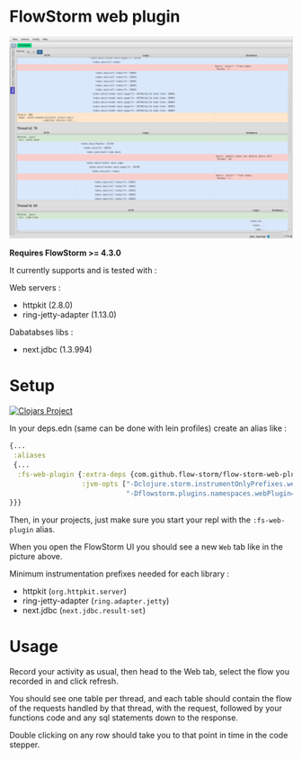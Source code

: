 # FlowStorm web plugin

![demo](./images/plugin_demo.png)

**Requires FlowStorm >= 4.3.0**

It currently supports and is tested with :

Web servers : 

- httpkit (2.8.0)
- ring-jetty-adapter (1.13.0)

Dabatabses libs :

- next.jdbc (1.3.994)
    
# Setup

[![Clojars Project](https://img.shields.io/clojars/v/com.github.flow-storm/flow-storm-web-plugin.svg)](https://clojars.org/com.github.flow-storm/flow-storm-web-plugin) 

In your deps.edn (same can be done with lein profiles) create an alias like :

```clojure
{...
 :aliases
 {...
  :fs-web-plugin {:extra-deps {com.github.flow-storm/flow-storm-web-plugin {:mvn/version "1.0.3"}}
                  :jvm-opts ["-Dclojure.storm.instrumentOnlyPrefixes.webPlugin=org.httpkit.server,ring.adapter.jetty,next.jdbc.result-set"
                             "-Dflowstorm.plugins.namespaces.webPlugin=flow-storm.plugins.web.all"]}
}}}
```

Then, in your projects, just make sure you start your repl with the `:fs-web-plugin` alias.

When you open the FlowStorm UI you should see a new `Web` tab like in the picture above.

Minimum instrumentation prefixes needed for each library :

- httpkit (`org.httpkit.server`)
- ring-jetty-adapter (`ring.adapter.jetty`)
- next.jdbc (`next.jdbc.result-set`)

# Usage

Record your activity as usual, then head to the Web tab, select the flow you recorded in and click refresh.

You should see one table per thread, and each table should contain the flow of the requests handled by that thread,
with the request, followed by your functions code and any sql statements down to the response.

Double clicking on any row should take you to that point in time in the code stepper.
